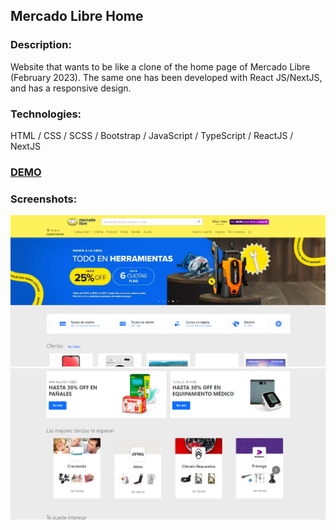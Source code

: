 ## Mercado Libre Home

### Description:

Website that wants to be like a clone of the home page of Mercado Libre (February 2023). The same one has been developed with React JS/NextJS, and has a responsive design.

### Technologies:

HTML / CSS / SCSS / Bootstrap / JavaScript / TypeScript / ReactJS / NextJS

### [DEMO](https://mercadolibrehome.netlify.app/)  

### Screenshots:

![alt text](https://github.com/MartinLaRosa27/Mercado-Libre-Home/blob/main/resources/screnshot01.png?raw=true)
![alt text](https://github.com/MartinLaRosa27/Mercado-Libre-Home/blob/main/resources/screnshot02.png?raw=true)
